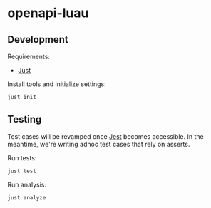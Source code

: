 # openapi-luau


## Development

Requirements:
- [Just](https://github.com/casey/just)

Install tools and initialize settings:
```sh
just init
```

## Testing

Test cases will be revamped once [Jest](https://github.com/jsdotlua/jest-lua) becomes accessible. In the meantime, we're writing adhoc test cases that rely on asserts.

Run tests:
```sh
just test
```

Run analysis:
```sh
just analyze
```
